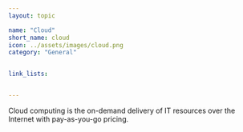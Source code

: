 ```yaml
---
layout: topic

name: "Cloud"
short_name: cloud
icon: ../assets/images/cloud.png
category: "General"


link_lists:


---
```


Cloud computing is the on-demand delivery of IT resources over the Internet with pay-as-you-go pricing.